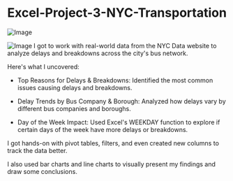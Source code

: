 # Excel-Project-3-NYC-Transportation

![Image](https://github.com/user-attachments/assets/c64811d0-73cd-45e5-9826-eaadbee5b49d)

![Image](https://github.com/user-attachments/assets/264d4f9f-b67e-4c88-8057-2c66c238c800)
I got to work with real-world data from the NYC Data website to analyze delays and breakdowns across the city's bus network. 

Here's what I uncovered:

  * Top Reasons for Delays & Breakdowns: Identified the most common issues causing delays and breakdowns.

  * Delay Trends by Bus Company & Borough: Analyzed how delays vary by different bus companies and boroughs.

  * Day of the Week Impact: Used Excel's WEEKDAY function to explore if certain days of the week have more delays or breakdowns.
    
I got hands-on with pivot tables, filters, and even created new columns to track the data better. 

I also used bar charts and line charts to visually present my findings and draw some conclusions.
